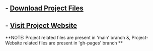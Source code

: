 ## - <a href="https://github.com/HypertextAssassin0273/SwiFT_Store_Management-OOP_Project/archive/v1.0.zip">Download Project Files</a>

## - <a href="https://hypertextassassin0273.github.io/SwiFT_Store_Management-OOP_Project/">Visit Project Website</a>

**NOTE: Project related files are present in 'main' branch &, Project-Website related files are present in 'gh-pages' branch **
